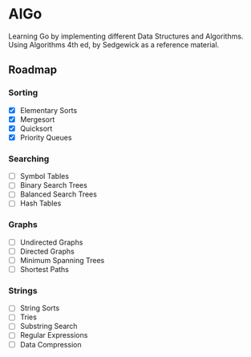 # AlGo
Learning Go by implementing different Data Structures and Algorithms. Using Algorithms 4th ed, by Sedgewick as a reference material.

## Roadmap
### Sorting
- [x] Elementary Sorts
- [x] Mergesort
- [x] Quicksort
- [x] Priority Queues

### Searching
- [ ] Symbol Tables
- [ ] Binary Search Trees
- [ ] Balanced Search Trees
- [ ] Hash Tables

### Graphs
- [ ] Undirected Graphs
- [ ] Directed Graphs
- [ ] Minimum Spanning Trees
- [ ] Shortest Paths

### Strings
- [ ] String Sorts
- [ ] Tries
- [ ] Substring Search
- [ ] Regular Expressions
- [ ] Data Compression